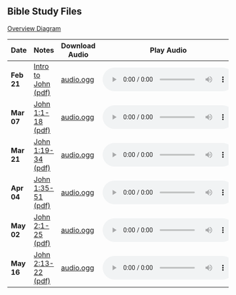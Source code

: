 ## Bible Study Files

[Overview Diagram](https://github.com/MidnightJava/reston-home-group/raw/main/bible-study/John_Overview.pdf)

Date|Notes|Download Audio|Play Audio
--|--|--|--|
**Feb 21**|[Intro to John (pdf)](https://github.com/MidnightJava/reston-home-group/raw/main/bible-study/2025_Feb_21/Intro_to_John.pdf)|[audio.ogg](https://github.com/MidnightJava/reston-home-group/raw/refs/heads/main/bible-study/2025_Feb_21/audio.ogg)|<audio controls src="https://github.com/MidnightJava/reston-home-group/raw/refs/heads/main/bible-study/2025_Feb_21/audio.ogg"></audio>
**Mar 07**|[John 1:1-18 (pdf)](https://github.com/MidnightJava/reston-home-group/raw/main/bible-study/2025_Mar_07/John_1_Prologue.pdf)|[audio.ogg](https://github.com/MidnightJava/reston-home-group/raw/refs/heads/main/bible-study/2025_Mar_07/audio.ogg)|<audio controls src="https://github.com/MidnightJava/reston-home-group/raw/refs/heads/main/bible-study/2025_Mar_07/audio.ogg"></audio>
**Mar 21**|[John 1:19-34 (pdf)](https://github.com/MidnightJava/reston-home-group/raw/main/bible-study/2025_Mar_21/John_1_19-34.pdf)|[audio.ogg](https://github.com/MidnightJava/reston-home-group/raw/refs/heads/main/bible-study/2025_Mar_21/audio.ogg)|<audio controls src="https://github.com/MidnightJava/reston-home-group/raw/refs/heads/main/bible-study/2025_Mar_21/audio.ogg"></audio>
**Apr 04**|[John 1:35-51 (pdf)](https://github.com/MidnightJava/reston-home-group/raw/main/bible-study/2025_Apr_04/John_1_35-51.pdf)|[audio.ogg](https://github.com/MidnightJava/reston-home-group/raw/refs/heads/main/bible-study/2025_Apr_04/audio.ogg)|<audio controls src="https://github.com/MidnightJava/reston-home-group/raw/refs/heads/main/bible-study/2025_Apr_04/audio.ogg"></audio>
**May 02**|[John 2:1-25 (pdf)](https://github.com/MidnightJava/reston-home-group/raw/main/bible-study/2025_May_02/John_2_1-25.pdf)|[audio.ogg](https://github.com/MidnightJava/reston-home-group/raw/refs/heads/main/bible-study/2025_May_02/audio.ogg)|<audio controls src="https://github.com/MidnightJava/reston-home-group/raw/refs/heads/main/bible-study/2025_May_02/audio.ogg"></audio>
**May 16**|[John 2:13-22 (pdf)](https://github.com/MidnightJava/reston-home-group/raw/main/bible-study/2025_May_16/John_2_13-22.pdf)|[audio.ogg](https://github.com/MidnightJava/reston-home-group/raw/refs/heads/main/bible-study/2025_May_16/audio.ogg)|<audio controls src="https://github.com/MidnightJava/reston-home-group/raw/refs/heads/main/bible-study/2025_May_16/audio.ogg"></audio>
